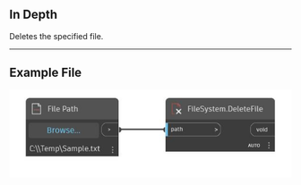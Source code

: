 ## In Depth
Deletes the specified file.
___
## Example File

![DeleteFile](./DSCore.IO.FileSystem.DeleteFile_img.jpg)

